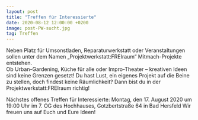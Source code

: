 ```yaml
---
layout: post
title: "Treffen für Interessierte"
date: 2020-08-12 12:00:00 +0200
image: post-PW-sucht.jpg
tag: Treffen
---
```

Neben Platz für Umsonstladen, Reparaturwerkstatt oder Veranstaltungen sollen unter dem Namen „Projektwerkstatt:FREIraum“ Mitmach-Projekte entstehen.  
Ob Urban-Gardening, Küche für alle oder Impro-Theater – kreativen Ideen sind keine Grenzen gesetzt!
Du hast Lust, ein eigenes Projekt auf die Beine zu stellen, doch findest keine Räumlichkeit? Dann bist du in der Projektwerkstatt:FREIraum richtig!

Nächstes offenes Treffen für Interessierte:
Montag, den 17. August 2020 um 19:00 Uhr im 7. OG des Hochhauses, Gotzbertstraße 64 in Bad Hersfeld
Wir freuen uns auf Euch und Eure Ideen!
